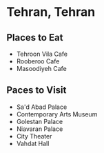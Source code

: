 # Tehran, Tehran

## Places to Eat
- Tehroon Vila Cafe
- Rooberoo Cafe
- Masoodiyeh Cafe

## Paces to Visit
- Sa'd Abad Palace
- Contemporary Arts Museum
- Golestan Palace
- Niavaran Palace
- City Theater
- Vahdat Hall
